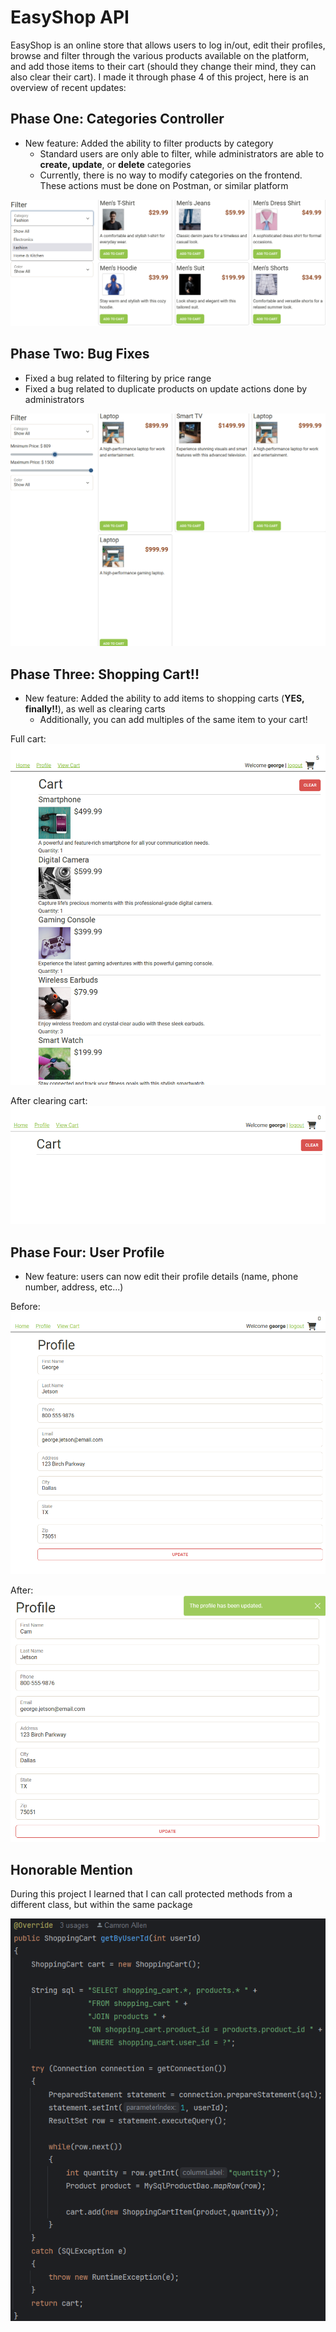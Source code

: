 # EasyShop API

EasyShop is an online store that allows users to log in/out, edit their profiles, browse and filter through the various
products available on the platform, and add those items to their cart (should they change their mind, they can also
clear their cart). I made it through phase 4 of this project, here is an overview of recent updates:

## Phase One: Categories Controller

- New feature: Added the ability to filter products by category
  - Standard users are only able to filter, while administrators are able to **create, update**, or **delete**
    categories
  - Currently, there is no way to modify categories on the frontend. These actions must be done on Postman, or similar
    platform

![categories_dropdown.png](images/categories_dropdown.png)


## Phase Two: Bug Fixes

- Fixed a bug related to filtering by price range
- Fixed a bug related to duplicate products on update actions done by administrators

![working_pricerange.png](images/working_pricerange.png)

## Phase Three: Shopping Cart!!

- New feature: Added the ability to add items to shopping carts (**YES, finally!!**), as well as clearing carts
  - Additionally, you can add multiples of the same item to your cart!

Full cart:
![full_cart.png](images/full_cart.png)

After clearing cart:
![emptied_cart.png](images/emptied_cart.png)

## Phase Four: User Profile

- New feature: users can now edit their profile details (name, phone number, address, etc...)

Before:
![before_profile_update.png](images/before_profile_update.png)

After:
![after_profile_update.png](images/after_profile_update.png)

## Honorable Mention

During this project I learned that I can call protected methods from a different class, but within the same package

![protected_method_call.png](images/protected_method_call.png)